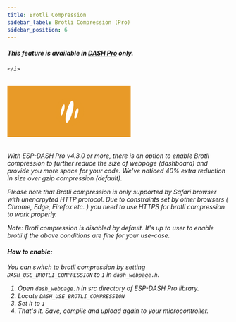 ```yaml
---
title: Brotli Compression
sidebar_label: Brotli Compression (Pro)
sidebar_position: 6
---
```


<div className="pro-label">
    <i>
        <h4 style={{ fontWeight: '500', marginBottom: 5 }}>
             This feature is available in <a target="_blank" style={{ color: "red" }} href="https://espdash.pro">DASH Pro</a> only.
        </h4>
         
    </i>
</div>

<br/>

<img className="card-preview" src="/img/v4/brotli-compression.png" width="280px" alt="Preview" />

<br/>
<br/>

With ESP-DASH Pro v4.3.0 or more, there is an option to enable Brotli compression to further reduce the size of webpage (dashboard) and provide you more space for your code. We've noticed 40% extra reduction in size over gzip compression (default).

Please note that Brotli compression is only supported by Safari browser with unencrpyted HTTP protocol. Due to constraints set by other browsers ( Chrome, Edge, Firefox etc. ) you need to use HTTPS for brotli compression to work properly.

*Note: Broti compression is disabled by default. It's up to user to enable brotli if the above conditions are fine for your use-case.*

#### How to enable:

You can switch to brotli compression by setting `DASH_USE_BROTLI_COMPRESSION` to `1` in `dash_webpage.h`.

1. Open `dash_webpage.h` in src directory of ESP-DASH Pro library.
2. Locate `DASH_USE_BROTLI_COMPRESSION`
3. Set it to `1`
4. That's it. Save, compile and upload again to your microcontroller.